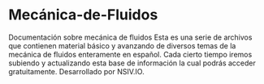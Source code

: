 
# Mecánica-de-Fluidos
Documentación sobre mecánica de fluidos
Esta es una serie de archivos que contienen material básico y avanzando de diversos temas de la mecánica de fluidos enteramente en español. Cada cierto tiempo iremos subiendo y actualizando esta base de información la cual podrás acceder gratuitamente.
Desarrollado por NSIV.IO.

